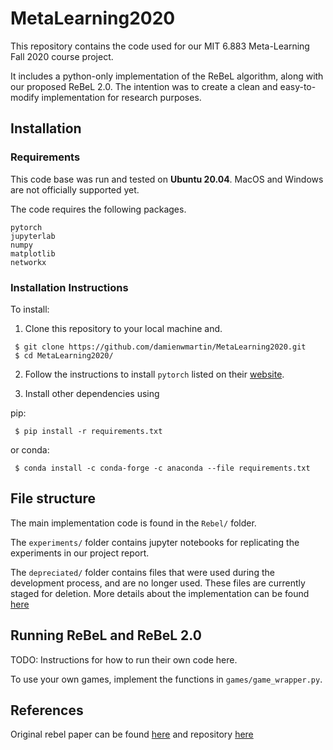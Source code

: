 # MetaLearning2020

This repository contains the code used for our MIT 6.883 Meta-Learning Fall 2020 course project.

It includes a python-only implementation of the ReBeL algorithm, along with our proposed ReBeL 2.0.
The intention was to create a clean and easy-to-modify implementation for
research purposes.

## Installation

### Requirements
This code base was run and tested on **Ubuntu 20.04**. MacOS and Windows are not
officially supported yet.

The code requires the following packages.
```
pytorch
jupyterlab
numpy
matplotlib
networkx
```

### Installation Instructions
To install:

1. Clone this repository to your local machine and.
```
 $ git clone https://github.com/damienwmartin/MetaLearning2020.git
 $ cd MetaLearning2020/
```

2. Follow the instructions to install `pytorch` listed on their <a href='https://pytorch.org/get-started/locally/' target='blank'>website</a>.

3. Install other dependencies using

pip:
```
 $ pip install -r requirements.txt
```

or conda:
```
 $ conda install -c conda-forge -c anaconda --file requirements.txt
```

## File structure
The main implementation code is found in the `Rebel/` folder.

The `experiments/` folder contains jupyter notebooks for replicating the experiments in our project report.

The `depreciated/` folder contains files that were used during the development process, and are no longer used. These files are currently staged for deletion.
More details about the implementation can be found [here](https://github.com/damienwmartin/MetaLearning2020/tree/main/Rebel#python-rebel-implementation)

## Running ReBeL and ReBeL 2.0

TODO: Instructions for how to run their own code here.

To use your own games, implement the functions in `games/game_wrapper.py`.

## References
Original rebel paper can be found [here](https://arxiv.org/abs/2007.13544) and repository [here](https://github.com/facebookresearch/rebel)
